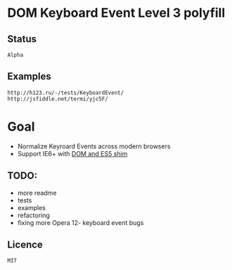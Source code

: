 # DOM Keyboard Event Level 3 polyfill

## Status

	Alpha

## Examples

	http://h123.ru/-/tests/KeyboardEvent/
	http://jsfiddle.net/termi/yjc5F/

# Goal

* Normalize Keyroard Events across modern browsers
* Support IE6+ with [DOM and ES5 shim](http://github.com/termi/ES5-DOM-SHIM)

## TODO:

* more readme
* tests
* examples
* refactoring
* fixing more Opera 12- keyboard event bugs

## Licence
	
	MIT